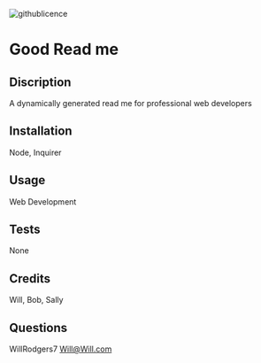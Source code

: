 ![githublicence](https://img.shields.io/badge/None-Licence-lightgrey)
 # Good Read me

## Discription
A dynamically generated read me for professional web developers
## Installation
Node, Inquirer
## Usage
Web Development
## Tests
None
## Credits
Will, Bob, Sally
## Questions
WillRodgers7
Will@Will.com




